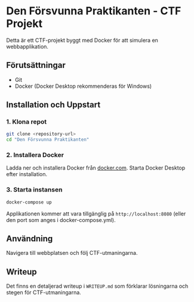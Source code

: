 # Den Försvunna Praktikanten - CTF Projekt

Detta är ett CTF-projekt byggt med Docker för att simulera en webbapplikation.

## Förutsättningar

- Git
- Docker (Docker Desktop rekommenderas för Windows)

## Installation och Uppstart

### 1. Klona repot
```bash
git clone <repository-url>
cd "Den Försvunna Praktikanten"
```

### 2. Installera Docker
Ladda ner och installera Docker från [docker.com](https://www.docker.com/products/docker-desktop). Starta Docker Desktop efter installation.

### 3. Starta instansen
```bash
docker-compose up
```

Applikationen kommer att vara tillgänglig på `http://localhost:8080` (eller den port som anges i docker-compose.yml).

## Användning
Navigera till webbplatsen och följ CTF-utmaningarna.

## Writeup
Det finns en detaljerad writeup i `WRITEUP.md` som förklarar lösningarna och stegen för CTF-utmaningarna.
